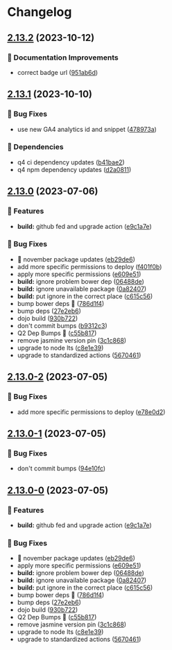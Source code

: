 # Changelog

## [2.13.2](https://github.com/agrc/broadband/compare/v2.13.1...v2.13.2) (2023-10-12)


### 📖 Documentation Improvements

* correct badge url ([951ab6d](https://github.com/agrc/broadband/commit/951ab6d7500db7b31f121d6d336f13e05ec9a2ce))

## [2.13.1](https://github.com/agrc/broadband/compare/v2.13.0...v2.13.1) (2023-10-10)


### 🐛 Bug Fixes

* use new GA4 analytics id and snippet ([478973a](https://github.com/agrc/broadband/commit/478973ab261b9d3133f4c5aa30d8d8a532ff5712))


### 🌲 Dependencies

* q4 ci dependency updates ([b41bae2](https://github.com/agrc/broadband/commit/b41bae2918686f37b114b1af1054cb61a249f6cb))
* q4 npm dependency updates ([d2a0811](https://github.com/agrc/broadband/commit/d2a081130c192def7222c8c906257cd7d9321aa2))

## [2.13.0](https://github.com/agrc/broadband/compare/v2.12.0...v2.13.0) (2023-07-06)


### 🚀 Features

* **build:** github fed and upgrade action ([e9c1a7e](https://github.com/agrc/broadband/commit/e9c1a7ec387ef40ed459f34d4fc9dab856eff0d4))


### 🐛 Bug Fixes

* :evergreen_tree: november package updates ([eb29de6](https://github.com/agrc/broadband/commit/eb29de6b04b13034f868db7fd845e3fafbe3bdfd))
* add more specific permissions to deploy ([f401f0b](https://github.com/agrc/broadband/commit/f401f0ba5e7cae560863a48b7a71ed4141d4e4c8))
* apply more specific permissions ([e609e51](https://github.com/agrc/broadband/commit/e609e51ce028349dae82b5e338e3281f7ccdf799))
* **build:** ignore problem bower dep ([06488de](https://github.com/agrc/broadband/commit/06488dedb2558e5407ee762712703e26582bf8a2))
* **build:** ignore unavailable package ([0a82407](https://github.com/agrc/broadband/commit/0a824078834107f6e06549f9e455393eb55cf48d))
* **build:** put ignore in the correct place ([c615c56](https://github.com/agrc/broadband/commit/c615c564816844a7a431279bd0778ed982bbfac2))
* bump bower deps 🌲 ([786d1f4](https://github.com/agrc/broadband/commit/786d1f4d55cef17be83dccf2f42d416de5111734))
* bump deps ([27e2eb6](https://github.com/agrc/broadband/commit/27e2eb604db17242161ab4e6ba956eb31f392441))
* dojo build ([930b722](https://github.com/agrc/broadband/commit/930b722ca8d484ded90dd4a256f6e20b02dbb095))
* don't commit bumps ([b9312c3](https://github.com/agrc/broadband/commit/b9312c3827e5f7f44d8dd22ef37a3ed401911881))
* Q2 Dep Bumps 🌲 ([c55b817](https://github.com/agrc/broadband/commit/c55b817f58e06e000f279796b93b529e4e98ce7f))
* remove jasmine version pin ([3c1c868](https://github.com/agrc/broadband/commit/3c1c86872b4f2e939d7c7b2eaff20d22ef0fc05f))
* upgrade to node lts ([c8e1e39](https://github.com/agrc/broadband/commit/c8e1e39221cc0487dddc0067caf13ca410cf26ab))
* upgrade to standardized actions ([5670461](https://github.com/agrc/broadband/commit/5670461d1caa1d446bced04b5efe8479125de40e))

## [2.13.0-2](https://github.com/agrc/broadband/compare/v2.13.0-1...v2.13.0-2) (2023-07-05)


### 🐛 Bug Fixes

* add more specific permissions to deploy ([e78e0d2](https://github.com/agrc/broadband/commit/e78e0d23948392aa9b2b8de70f2b4e061907ce8e))

## [2.13.0-1](https://github.com/agrc/broadband/compare/v2.13.0-0...v2.13.0-1) (2023-07-05)


### 🐛 Bug Fixes

* don't commit bumps ([94e10fc](https://github.com/agrc/broadband/commit/94e10fc477b1dc2a0f8f259c9cc16b6ca86b41c3))

## [2.13.0-0](https://github.com/agrc/broadband/compare/v2.12.0...v2.13.0-0) (2023-07-05)


### 🚀 Features

* **build:** github fed and upgrade action ([e9c1a7e](https://github.com/agrc/broadband/commit/e9c1a7ec387ef40ed459f34d4fc9dab856eff0d4))


### 🐛 Bug Fixes

* :evergreen_tree: november package updates ([eb29de6](https://github.com/agrc/broadband/commit/eb29de6b04b13034f868db7fd845e3fafbe3bdfd))
* apply more specific permissions ([e609e51](https://github.com/agrc/broadband/commit/e609e51ce028349dae82b5e338e3281f7ccdf799))
* **build:** ignore problem bower dep ([06488de](https://github.com/agrc/broadband/commit/06488dedb2558e5407ee762712703e26582bf8a2))
* **build:** ignore unavailable package ([0a82407](https://github.com/agrc/broadband/commit/0a824078834107f6e06549f9e455393eb55cf48d))
* **build:** put ignore in the correct place ([c615c56](https://github.com/agrc/broadband/commit/c615c564816844a7a431279bd0778ed982bbfac2))
* bump bower deps 🌲 ([786d1f4](https://github.com/agrc/broadband/commit/786d1f4d55cef17be83dccf2f42d416de5111734))
* bump deps ([27e2eb6](https://github.com/agrc/broadband/commit/27e2eb604db17242161ab4e6ba956eb31f392441))
* dojo build ([930b722](https://github.com/agrc/broadband/commit/930b722ca8d484ded90dd4a256f6e20b02dbb095))
* Q2 Dep Bumps 🌲 ([c55b817](https://github.com/agrc/broadband/commit/c55b817f58e06e000f279796b93b529e4e98ce7f))
* remove jasmine version pin ([3c1c868](https://github.com/agrc/broadband/commit/3c1c86872b4f2e939d7c7b2eaff20d22ef0fc05f))
* upgrade to node lts ([c8e1e39](https://github.com/agrc/broadband/commit/c8e1e39221cc0487dddc0067caf13ca410cf26ab))
* upgrade to standardized actions ([5670461](https://github.com/agrc/broadband/commit/5670461d1caa1d446bced04b5efe8479125de40e))
